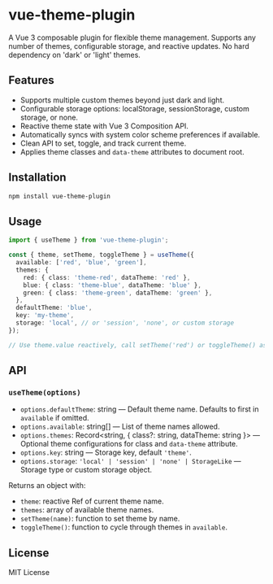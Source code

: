 
# vue-theme-plugin

A Vue 3 composable plugin for flexible theme management. Supports any number of themes, configurable storage, and reactive updates. No hard dependency on 'dark' or 'light' themes.

## Features

- Supports multiple custom themes beyond just dark and light.
- Configurable storage options: localStorage, sessionStorage, custom storage, or none.
- Reactive theme state with Vue 3 Composition API.
- Automatically syncs with system color scheme preferences if available.
- Clean API to set, toggle, and track current theme.
- Applies theme classes and `data-theme` attributes to document root.

## Installation

```bash
npm install vue-theme-plugin
```

## Usage

```ts
import { useTheme } from 'vue-theme-plugin';

const { theme, setTheme, toggleTheme } = useTheme({
  available: ['red', 'blue', 'green'],
  themes: {
    red: { class: 'theme-red', dataTheme: 'red' },
    blue: { class: 'theme-blue', dataTheme: 'blue' },
    green: { class: 'theme-green', dataTheme: 'green' },
  },
  defaultTheme: 'blue',
  key: 'my-theme',
  storage: 'local', // or 'session', 'none', or custom storage
});

// Use theme.value reactively, call setTheme('red') or toggleTheme() as needed.
```

## API

### `useTheme(options)`

- `options.defaultTheme`: string — Default theme name. Defaults to first in `available` if omitted.
- `options.available`: string[] — List of theme names allowed.
- `options.themes`: Record<string, { class?: string, dataTheme: string }> — Optional theme configurations for class and `data-theme` attribute.
- `options.key`: string — Storage key, default `'theme'`.
- `options.storage`: `'local' | 'session' | 'none' | StorageLike` — Storage type or custom storage object.

Returns an object with:

- `theme`: reactive Ref of current theme name.
- `themes`: array of available theme names.
- `setTheme(name)`: function to set theme by name.
- `toggleTheme()`: function to cycle through themes in `available`.

## License

MIT License
